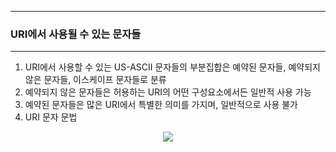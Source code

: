 -----
### URI에서 사용될 수 있는 문자들
-----
1. URI에서 사용할 수 있는 US-ASCII 문자들의 부분집합은 예약된 문자들, 예약되지 않은 문자들, 이스케이프 문자들로 분류
2. 예약되지 않은 문자들은 허용하는 URI의 어떤 구성요소에서든 일반적 사용 가능
3. 예약된 문자들은 많은 URI에서 특별한 의미를 가지며, 일반적으로 사용 불가
4. URI 문자 문법
<div align="center">
<img src="https://github.com/user-attachments/assets/21a69f3a-8375-4711-a13a-1631207d32d8">
</div>

